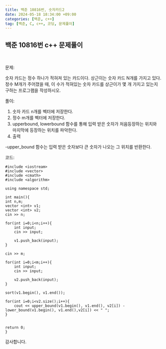 ```yaml
---
title: 백준 10816번, 숫자카드2
date: 2024-05-18 18:34:00 +09:00
categories: [백준, c++]
tag: [백준, C, c++, 코딩, 문제풀이]
---
```


## 백준 10816번 c++ 문제풀이
<br>

문제:

숫자 카드는 정수 하나가 적혀져 있는 카드이다. 상근이는 숫자 카드 N개를 가지고 있다. 정수 M개가 주어졌을 때, 이 수가 적혀있는 숫자 카드를 상근이가 몇 개 가지고 있는지 구하는 프로그램을 작성하시오.

풀이:

1. 숫자 카드 n개를 벡터에 저장한다.
2. 정수 m개를 벡터에 저장한다.
3. upperbound, lowerbound 함수를 통해 입력 받은 숫자가 처음등장하는 위치와 마지막에 등장하는 위치를 파악한다. 
4. 출력

-upper_bound 함수는 입력 받은 숫자보다 큰 숫자가 나오는 그 위치를 반환한다.
    
코드:

    #include <iostream>
    #include <vector>
    #include <cmath>
    #include <algorithm>

    using namespace std;

    int main(){
    int n,m;
    vector <int> v1;
    vector <int> v2;
    cin >> n;
    
    for(int i=0;i<n;i++){
        int input;
        cin >> input;

        v1.push_back(input);
    }

    cin >> m;

    for(int i=0;i<m;i++){
        int input;
        cin >> input;

        v2.push_back(input);
    }

    sort(v1.begin(), v1.end());

    for(int i=0;i<v2.size();i++){
        cout << upper_bound(v1.begin(), v1.end(), v2[i]) - lower_bound(v1.begin(), v1.end(),v2[i]) << " ";
    }
    

    return 0;
    }

감사합니다.